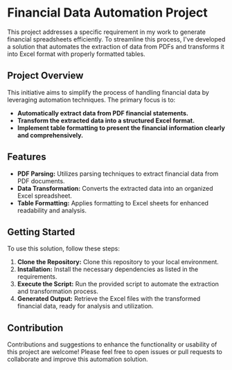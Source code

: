 # Financial Data Automation Project

This project addresses a specific requirement in my work to generate financial spreadsheets efficiently. To streamline this process, I've developed a solution that automates the extraction of data from PDFs and transforms it into Excel format with properly formatted tables.

## Project Overview

This initiative aims to simplify the process of handling financial data by leveraging automation techniques. The primary focus is to:

- **Automatically extract data from PDF financial statements.**
- **Transform the extracted data into a structured Excel format.**
- **Implement table formatting to present the financial information clearly and comprehensively.**

## Features

- **PDF Parsing:** Utilizes parsing techniques to extract financial data from PDF documents.
- **Data Transformation:** Converts the extracted data into an organized Excel spreadsheet.
- **Table Formatting:** Applies formatting to Excel sheets for enhanced readability and analysis.

## Getting Started

To use this solution, follow these steps:

1. **Clone the Repository:** Clone this repository to your local environment.
2. **Installation:** Install the necessary dependencies as listed in the requirements.
3. **Execute the Script:** Run the provided script to automate the extraction and transformation process.
4. **Generated Output:** Retrieve the Excel files with the transformed financial data, ready for analysis and utilization.

## Contribution

Contributions and suggestions to enhance the functionality or usability of this project are welcome! Please feel free to open issues or pull requests to collaborate and improve this automation solution.
